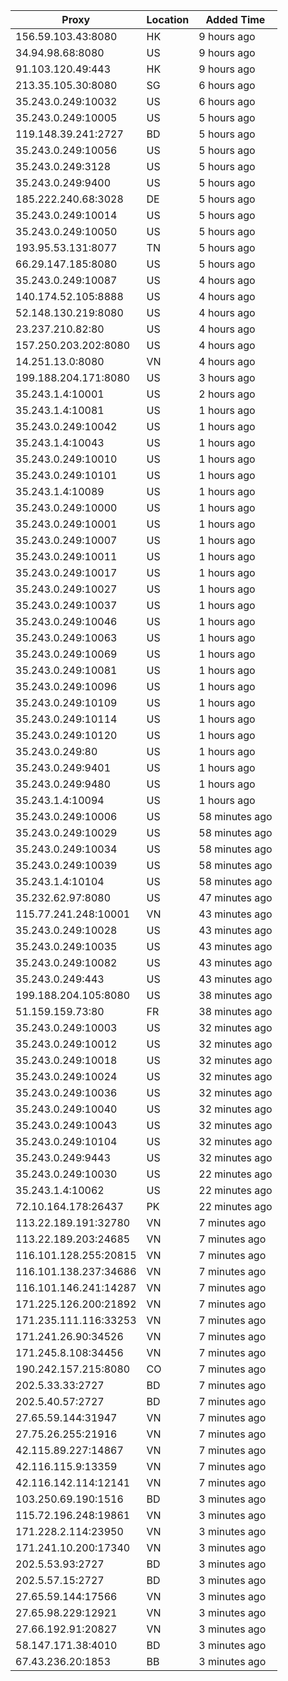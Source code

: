 | Proxy | Location | Added Time |
|---------|----------|------------|
| 156.59.103.43:8080 | HK | 9 hours ago |
| 34.94.98.68:8080 | US | 9 hours ago |
| 91.103.120.49:443 | HK | 9 hours ago |
| 213.35.105.30:8080 | SG | 6 hours ago |
| 35.243.0.249:10032 | US | 6 hours ago |
| 35.243.0.249:10005 | US | 5 hours ago |
| 119.148.39.241:2727 | BD | 5 hours ago |
| 35.243.0.249:10056 | US | 5 hours ago |
| 35.243.0.249:3128 | US | 5 hours ago |
| 35.243.0.249:9400 | US | 5 hours ago |
| 185.222.240.68:3028 | DE | 5 hours ago |
| 35.243.0.249:10014 | US | 5 hours ago |
| 35.243.0.249:10050 | US | 5 hours ago |
| 193.95.53.131:8077 | TN | 5 hours ago |
| 66.29.147.185:8080 | US | 5 hours ago |
| 35.243.0.249:10087 | US | 4 hours ago |
| 140.174.52.105:8888 | US | 4 hours ago |
| 52.148.130.219:8080 | US | 4 hours ago |
| 23.237.210.82:80 | US | 4 hours ago |
| 157.250.203.202:8080 | US | 4 hours ago |
| 14.251.13.0:8080 | VN | 4 hours ago |
| 199.188.204.171:8080 | US | 3 hours ago |
| 35.243.1.4:10001 | US | 2 hours ago |
| 35.243.1.4:10081 | US | 1 hours ago |
| 35.243.0.249:10042 | US | 1 hours ago |
| 35.243.1.4:10043 | US | 1 hours ago |
| 35.243.0.249:10010 | US | 1 hours ago |
| 35.243.0.249:10101 | US | 1 hours ago |
| 35.243.1.4:10089 | US | 1 hours ago |
| 35.243.0.249:10000 | US | 1 hours ago |
| 35.243.0.249:10001 | US | 1 hours ago |
| 35.243.0.249:10007 | US | 1 hours ago |
| 35.243.0.249:10011 | US | 1 hours ago |
| 35.243.0.249:10017 | US | 1 hours ago |
| 35.243.0.249:10027 | US | 1 hours ago |
| 35.243.0.249:10037 | US | 1 hours ago |
| 35.243.0.249:10046 | US | 1 hours ago |
| 35.243.0.249:10063 | US | 1 hours ago |
| 35.243.0.249:10069 | US | 1 hours ago |
| 35.243.0.249:10081 | US | 1 hours ago |
| 35.243.0.249:10096 | US | 1 hours ago |
| 35.243.0.249:10109 | US | 1 hours ago |
| 35.243.0.249:10114 | US | 1 hours ago |
| 35.243.0.249:10120 | US | 1 hours ago |
| 35.243.0.249:80 | US | 1 hours ago |
| 35.243.0.249:9401 | US | 1 hours ago |
| 35.243.0.249:9480 | US | 1 hours ago |
| 35.243.1.4:10094 | US | 1 hours ago |
| 35.243.0.249:10006 | US | 58 minutes ago |
| 35.243.0.249:10029 | US | 58 minutes ago |
| 35.243.0.249:10034 | US | 58 minutes ago |
| 35.243.0.249:10039 | US | 58 minutes ago |
| 35.243.1.4:10104 | US | 58 minutes ago |
| 35.232.62.97:8080 | US | 47 minutes ago |
| 115.77.241.248:10001 | VN | 43 minutes ago |
| 35.243.0.249:10028 | US | 43 minutes ago |
| 35.243.0.249:10035 | US | 43 minutes ago |
| 35.243.0.249:10082 | US | 43 minutes ago |
| 35.243.0.249:443 | US | 43 minutes ago |
| 199.188.204.105:8080 | US | 38 minutes ago |
| 51.159.159.73:80 | FR | 38 minutes ago |
| 35.243.0.249:10003 | US | 32 minutes ago |
| 35.243.0.249:10012 | US | 32 minutes ago |
| 35.243.0.249:10018 | US | 32 minutes ago |
| 35.243.0.249:10024 | US | 32 minutes ago |
| 35.243.0.249:10036 | US | 32 minutes ago |
| 35.243.0.249:10040 | US | 32 minutes ago |
| 35.243.0.249:10043 | US | 32 minutes ago |
| 35.243.0.249:10104 | US | 32 minutes ago |
| 35.243.0.249:9443 | US | 32 minutes ago |
| 35.243.0.249:10030 | US | 22 minutes ago |
| 35.243.1.4:10062 | US | 22 minutes ago |
| 72.10.164.178:26437 | PK | 22 minutes ago |
| 113.22.189.191:32780 | VN | 7 minutes ago |
| 113.22.189.203:24685 | VN | 7 minutes ago |
| 116.101.128.255:20815 | VN | 7 minutes ago |
| 116.101.138.237:34686 | VN | 7 minutes ago |
| 116.101.146.241:14287 | VN | 7 minutes ago |
| 171.225.126.200:21892 | VN | 7 minutes ago |
| 171.235.111.116:33253 | VN | 7 minutes ago |
| 171.241.26.90:34526 | VN | 7 minutes ago |
| 171.245.8.108:34456 | VN | 7 minutes ago |
| 190.242.157.215:8080 | CO | 7 minutes ago |
| 202.5.33.33:2727 | BD | 7 minutes ago |
| 202.5.40.57:2727 | BD | 7 minutes ago |
| 27.65.59.144:31947 | VN | 7 minutes ago |
| 27.75.26.255:21916 | VN | 7 minutes ago |
| 42.115.89.227:14867 | VN | 7 minutes ago |
| 42.116.115.9:13359 | VN | 7 minutes ago |
| 42.116.142.114:12141 | VN | 7 minutes ago |
| 103.250.69.190:1516 | BD | 3 minutes ago |
| 115.72.196.248:19861 | VN | 3 minutes ago |
| 171.228.2.114:23950 | VN | 3 minutes ago |
| 171.241.10.200:17340 | VN | 3 minutes ago |
| 202.5.53.93:2727 | BD | 3 minutes ago |
| 202.5.57.15:2727 | BD | 3 minutes ago |
| 27.65.59.144:17566 | VN | 3 minutes ago |
| 27.65.98.229:12921 | VN | 3 minutes ago |
| 27.66.192.91:20827 | VN | 3 minutes ago |
| 58.147.171.38:4010 | BD | 3 minutes ago |
| 67.43.236.20:1853 | BB | 3 minutes ago |
